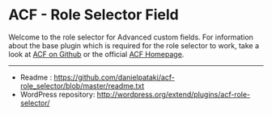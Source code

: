 # ACF - Role Selector Field

Welcome to the role selector for Advanced custom fields. For information about the base plugin which is required for the role selector to work, take a look at [ACF on Github](https://github.com/elliotcondon/acf) or the official [ACF Homepage](http://www.advancedcustomfields.com/).

-----------------------

* Readme : https://github.com/danielpataki/acf-role_selector/blob/master/readme.txt
* WordPress repository: http://wordpress.org/extend/plugins/acf-role-selector/
